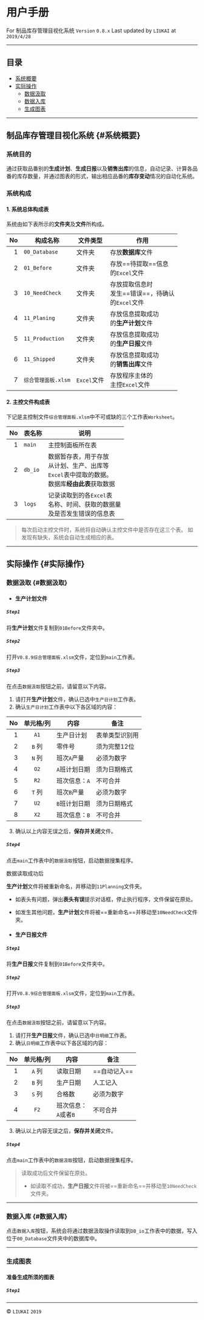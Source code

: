# 用户手册

For 制品库存管理目视化系统 `Version` `0.8.x`
Last updated by `LIUKAI` at `2019/4/28`

---

## 目录

* [系统概要](#系统概要)
* [实际操作](#实际操作)
  * [数据汲取](#数据汲取)
  * [数据入库](#数据入库)
  * [生成图表](#生成图表)

---

## 制品库存管理目视化系统  {#系统概要}

### 系统目的

通过获取品番别的**生成计划**、**生成日报**以及**销售出库**的信息，自动记录、计算各品番的库存数量，并通过图表的形式，输出相应品番的**库存变动**情况的自动化系统。

### 系统构成

#### 1. 系统**总体构成**表

系统由如下表所示的**文件夹**及**文件**所构成。

|No|构成名称|文件类型|作用|
|---:|---|---|---|
|1|`00_Database`|文件夹|存放**数据库**文件|
|2|`01_Before`|文件夹|存放==待提取==信息<br>的`Excel`文件|
|3|`10_NeedCheck`|文件夹|存放提取信息时<br>发生==错误==，待确认<br>的`Excel`文件|
|4|`11_Planing`|文件夹|存放信息提取成功<br>的**生产计划**文件|
|5|`11_Production`|文件夹|存放信息提取成功<br>的**生产日报**文件|
|6|`11_Shipped`|文件夹|存放信息提取成功<br>的**销售出库**文件|
|7|`综合管理面板.xlsm`|`Excel`文件|存放程序主体的<br>主控`Excel`文件|

#### 2. **主控文件**构成表

下记是主控制文件`综合管理面板.xlsm`中不可或缺的三个工作表`Worksheet`。

|No|表名称|说明|
|---:|---|---|
|1|`main`|主控制面板所在表|
|2|`db_io`|数据暂存表，用于存放<br>从计划、生产、出库等<br>`Excel`表中提取的数据。<br>数据库**经由此表**获取数据 |
|3|`logs`|记录读取到的各`Excel`表<br>名称、时间、获取的数据量<br>及是否发生错误的信息表|

> 每次启动主控文件时，系统将自动确认主控文件中是否存在这三个表。
> 如发现有缺失，系统会自动生成相应的表。

---

## 实际操作 {#实际操作}

### 数据汲取 {#数据汲取}

* #### 生产计划文件

##### `Step1`

将**生产计划**文件复制到`01Before`文件夹中。

##### `Step2`

打开`V0.8.9综合管理面板.xlsm`文件，定位到`main`工作表。

##### `Step3`

在点击`数据汲取`按钮之前，请留意以下内容。

1. 请打开**生产计划**文件，确认已选中`生产日计划`工作表。
2. 确认`生产日计划`工作表中以下各区域的内容：

| No | 单元格/列 | 内容 | 备注 |
|---:|:---:|---|---|
|1| `A1`|生产日计划|表单类型识别用|
|2|`B` 列|零件号|须为完整12位|
|3|`N` 列|班次`A`产量|必须为数字|
|4|`O2`|`A`班计划日期|须为日期格式|
|5|`R2`|班次信息：`A`|不可合并|
|6|`T` 列|班次`B`产量|必须为数字|
|7|`U2`|`B`班计划日期|须为日期格式|
|8|`X2`|班次信息：`B`|不可合并|

3. 确认以上内容无误之后，**保存并关闭**文件。

##### `Step4`

点击`main`工作表中的`数据汲取`按钮，启动数据搜集程序。

数据读取成功后

**生产计划**文件将被重新命名，并移动到`11Planning`文件夹。
   * 如表头有问题，弹出**表头有误**提示对话框，停止执行程序，文件保留在原处。
  * 如发生其他问题，**生产计划**文件将被==重新命名==并移动至`10NeedCheck`文件夹。

* #### 生产日报文件

##### `Step1`

将**生产日报**文件复制到`01Before`文件夹中。

##### `Step2`

打开`V0.8.9综合管理面板.xlsm`文件，定位到`main`工作表。

##### `Step3`

在点击`数据汲取`按钮之前，请留意以下内容。

1. 请打开**生产日报**文件，确认已选中`日明细`工作表。
2. 确认`日明细`工作表中以下各区域的内容：

| No | 单元格/列 | 内容 | 备注 |
|---:|:---:|---|---|
|1|`A` 列|读取日期|==自动记入==|
|2|`B` 列|生产日期|人工记入|
|3|`S` 列|合格数|必须为数字|
|4|`F2`|班次信息：<br>`A`或者`B`|不可合并|

3. 确认以上内容无误之后，**保存并关闭**文件。

##### `Step4`

点击`main`工作表中的`数据汲取`按钮，启动数据搜集程序。

> 读取成功后文件保留在原处。
> * 如读取不成功，**生产日报**文件将被==重新命名==并移动至`10NeedCheck`文件夹。

---

### 数据入库 {#数据入库}

点击`数据入库`按钮，系统会将通过数据汲取操作读取到`DB_io`工作表中的数据，写入位于`00_Database`文件夹中的数据库中。

---

### 生成图表

#### 准备生成所须的图表

##### `Step1`



---

&copy; `LIUKAI` `2019`